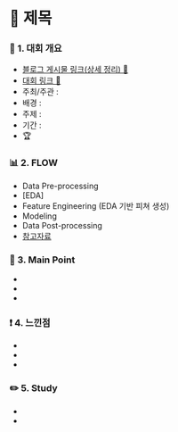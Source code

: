 # 📌 제목

### 📄 1. 대회 개요
  - [블로그 게시물 링크(상세 정리) 🔗]()
  - [대회 링크 🔗](https://bd.kma.go.kr/contest/info_05.do) 
  - 주최/주관 : 
  - 배경 : 
  - 주제 : 
  - 기간 : 
  - :trophy: 

### 📊  2. FLOW 
  - Data Pre-processing
  - [EDA]
  - Feature Engineering (EDA 기반 피쳐 생성)
  - Modeling 
  - Data Post-processing
  - [참고자료]()

### 🎯 3. Main Point
-
-
-

### ❗ 4. 느낀점
-
-
-


### ✏️ 5. Study
-
-
